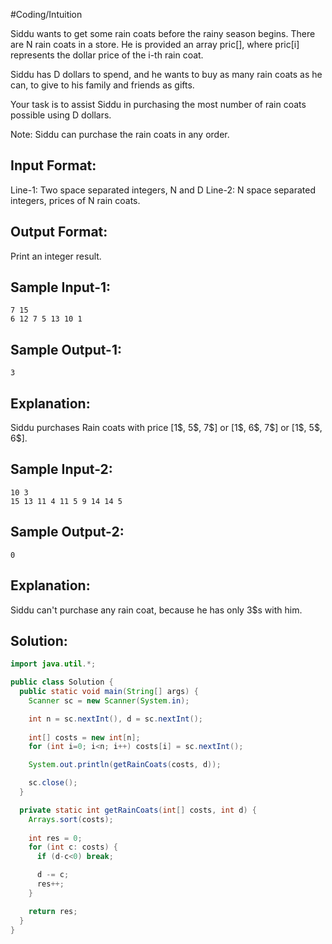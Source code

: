 #Coding/Intuition

Siddu wants to get some rain coats before the rainy season begins. There are N rain coats in a store. He is provided an array pric[], where pric[i] represents the dollar price of the i-th rain coat. 

Siddu has D dollars to spend, and he wants to buy as many rain coats as he can, to give to his family and friends as gifts.

Your task is to assist Siddu in purchasing the most number of rain coats possible using D dollars.

Note: Siddu can purchase the rain coats in any order.

Input Format:
-------------
Line-1: Two space separated integers, N and D
Line-2: N space separated integers, prices of N rain coats.

Output Format:
--------------
Print an integer result.


Sample Input-1:
---------------
```
7 15
6 12 7 5 13 10 1
```

Sample Output-1:
----------------
```
3
```

Explanation:
------------
Siddu purchases Rain coats with price \[1\$, 5\$, 7\$] or \[1\$, 6\$, 7\$] or \[1\$, 5\$, 6\$].

Sample Input-2:
---------------
```
10 3
15 13 11 4 11 5 9 14 14 5
```

Sample Output-2:
----------------
```
0
```

Explanation:
------------
Siddu can't purchase any rain coat, because he has only 3$s with him.

## Solution:

```java
import java.util.*;

public class Solution {
  public static void main(String[] args) {
    Scanner sc = new Scanner(System.in);

    int n = sc.nextInt(), d = sc.nextInt();
    
    int[] costs = new int[n];
    for (int i=0; i<n; i++) costs[i] = sc.nextInt();

    System.out.println(getRainCoats(costs, d));

    sc.close();
  }

  private static int getRainCoats(int[] costs, int d) {
    Arrays.sort(costs);
    
    int res = 0;
    for (int c: costs) {
      if (d-c<0) break;

      d -= c;
      res++;
    }

    return res;
  }
}
```